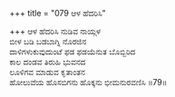 +++
title = "079 ಆಳ ಹೆದರಿಸಿ"

+++
ಆಳ ಹೆದರಿಸಿ ನುಡಿವ ನಾಯ್ಗಳ  
ಬೀಳ ಬಡಿ ಬಡಬಾಗ್ನಿ ನೊರಜಿನ  
ದಾಳಿಗಳುಕುವುದುಂಟೆ ಫಡ ಫಡಯೆನುತ ಬೊಬ್ಬಿರಿದ  
ಕಾಲ ದಂಡವ ತಿರುಹಿ ಭುವನದ  
ಲೂಳಿಗವ ಮಾಡುವ ಕೃತಾಂತನ  
ಹೋಲುವೆಯ ಹೊಸಬಿಗನು ಹೊಕ್ಕನು ಭೀಮನುರವಣಿಸಿ    ॥79॥